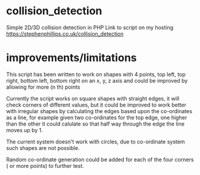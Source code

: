 # collision_detection
Simple 2D/3D collision detection in PHP
Link to script on my hosting https://stephenphillips.co.uk/collision_detection

# improvements/limitations
This script has been written to work on shapes with 4 points, top left, top right, bottom left, bottom right on an x, y, z axis and could be improved by allowing for more (n th) points

Currently the script works on square shapes with straight edges, it will check corners of different values, but it could be improved to work better with irregular shapes by calculating the edges based upon the co-ordinates as a line, for example given two co-ordinates for the top edge, one higher than the other it could calulate so that half way through the edge the line moves up by 1.

The current system doesn't work with circles, due to co-ordinate system such shapes are not possible.

Random co-ordinate generation could be added for each of the four corners ( or more points) to further test.
